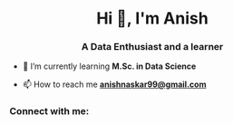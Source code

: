 <h1 align="center">Hi 👋, I'm Anish</h1>
<h3 align="center">A Data Enthusiast and a learner</h3>

- 🌱 I’m currently learning **M.Sc. in Data Science**

- 📫 How to reach me **anishnaskar99@gmail.com**

<h3 align="left">Connect with me:</h3>
<p align="left">
</p>

